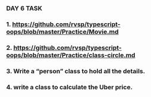 
### DAY 6 TASK

### 1. https://github.com/rvsp/typescript-oops/blob/master/Practice/Movie.md

### 2. https://github.com/rvsp/typescript-oops/blob/master/Practice/class-circle.md

### 3. Write a “person” class to hold all the details.

### 4. write a class to calculate the Uber price.

